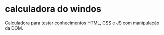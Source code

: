 # calculadora do windos
Calculadora para testar conhecimentos HTML, CSS e JS com manipulação da DOM.
